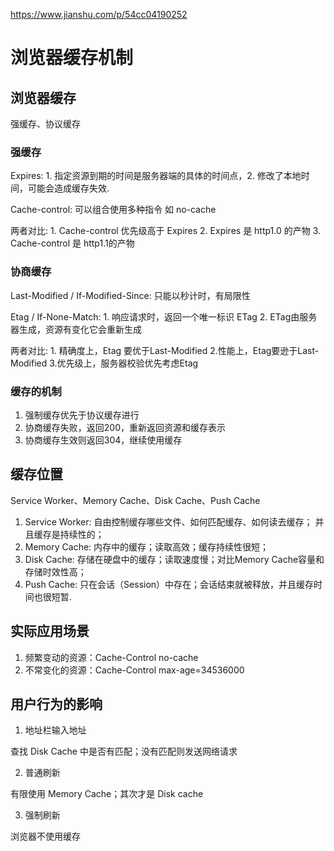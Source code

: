 https://www.jianshu.com/p/54cc04190252

# 浏览器缓存机制

## 浏览器缓存

强缓存、协议缓存

### 强缓存

Expires: 1. 指定资源到期的时间是服务器端的具体的时间点，2. 修改了本地时间，可能会造成缓存失效.

Cache-control: 可以组合使用多种指令 如 no-cache

两者对比: 1. Cache-control 优先级高于 Expires 2. Expires 是 http1.0 的产物 3. Cache-control 是 http1.1的产物

### 协商缓存

Last-Modified / If-Modified-Since: 只能以秒计时，有局限性

Etag / If-None-Match: 1. 响应请求时，返回一个唯一标识 ETag  2. ETag由服务器生成，资源有变化它会重新生成

两者对比: 1. 精确度上，Etag 要优于Last-Modified  2.性能上，Etag要逊于Last-Modified 3.优先级上，服务器校验优先考虑Etag

### 缓存的机制

1. 强制缓存优先于协议缓存进行
2. 协商缓存失败，返回200，重新返回资源和缓存表示
3. 协商缓存生效则返回304，继续使用缓存


## 缓存位置

Service Worker、Memory Cache、Disk Cache、Push Cache

1. Service Worker: 自由控制缓存哪些文件、如何匹配缓存、如何读去缓存； 并且缓存是持续性的；
2. Memory Cache: 内存中的缓存；读取高效；缓存持续性很短；
3. Disk Cache: 存储在硬盘中的缓存；读取速度慢；对比Memory Cache容量和存储时效性高；
4. Push Cache: 只在会话（Session）中存在；会话结束就被释放，并且缓存时间也很短暂.

## 实际应用场景

1. 频繁变动的资源：Cache-Control no-cache
2. 不常变化的资源：Cache-Control max-age=34536000

## 用户行为的影响

1. 地址栏输入地址

查找 Disk Cache 中是否有匹配；没有匹配则发送网络请求

2. 普通刷新

有限使用 Memory Cache；其次才是 Disk cache

3. 强制刷新

浏览器不使用缓存